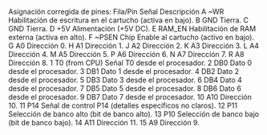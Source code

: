 Asignación corregida de pines:
Fila/Pin	Señal	Descripción
A	~WR	Habilitación de escritura en el cartucho (activa en bajo).
B	GND	Tierra.
C	GND	Tierra.
D	+5V	Alimentación (+5V DC).
E	RAM_EN	Habilitación de RAM externa (activa en alto).
F	~PSEN	Chip Enable al cartucho (activo en bajo).
G	A0	Dirección 0.
H	A1	Dirección 1.
J	A2	Dirección 2.
K	A3	Dirección 3.
L	A4	Dirección 4.
M	A5	Dirección 5.
P	A6	Dirección 6.
N	A7	Dirección 7.
R	A8	Dirección 8.
1	T0 (from CPU)	Señal T0 desde el procesador.
2	DB0	Dato 0 desde el procesador.
3	DB1	Dato 1 desde el procesador.
4	DB2	Dato 2 desde el procesador.
5	DB3	Dato 3 desde el procesador.
6	DB4	Dato 4 desde el procesador.
7	DB5	Dato 5 desde el procesador.
8	DB6	Dato 6 desde el procesador.
9	DB7	Dato 7 desde el procesador.
10	A10	Dirección 10.
11	P14	Señal de control P14 (detalles específicos no claros).
12	P11	Selección de banco alto (bit de banco alto).
13	P10	Selección de banco bajo (bit de banco bajo).
14	A11	Dirección 11.
15	A9	Dirección 9.
